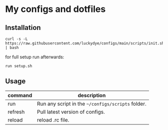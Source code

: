 # My configs and dotfiles

## Installation
```
curl -s -L https://raw.githubusercontent.com/luckydye/configs/main/scripts/init.sh | bash
```

for full setup run afterwards:
```
run setup.sh
```

## Usage
| command | description                                       |
|---------|---------------------------------------------------|
| run     | Run any script in the `~/configs/scripts` folder. |
| refresh | Pull latest version of configs.                   |
| reload  | reload .rc file.                                  |
